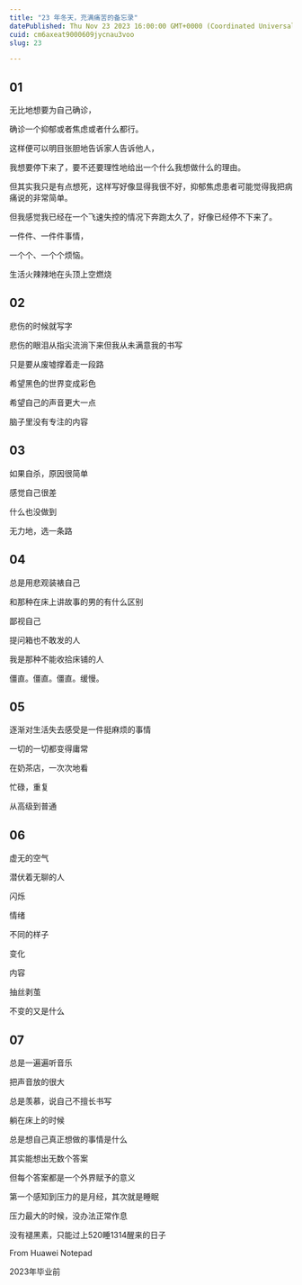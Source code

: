 ```yaml
---
title: "23 年冬天，充满痛苦的备忘录"
datePublished: Thu Nov 23 2023 16:00:00 GMT+0000 (Coordinated Universal Time)
cuid: cm6axeat9000609jycnau3voo
slug: 23

---
```


## 01

无比地想要为自己确诊，

确诊一个抑郁或者焦虑或者什么都行。

这样便可以明目张胆地告诉家人告诉他人，

我想要停下来了，要不还要理性地给出一个什么我想做什么的理由。

但其实我只是有点想死，这样写好像显得我很不好，抑郁焦虑患者可能觉得我把病痛说的非常简单。

但我感觉我已经在一个飞速失控的情况下奔跑太久了，好像已经停不下来了。

一件件、一件件事情，

一个个、一个个烦恼。

生活火辣辣地在头顶上空燃烧

## 02

悲伤的时候就写字

悲伤的眼泪从指尖流淌下来但我从未满意我的书写

只是要从废墟撑着走一段路

希望黑色的世界变成彩色

希望自己的声音更大一点

脑子里没有专注的内容

## 03

如果自杀，原因很简单

感觉自己很差

什么也没做到

无力地，选一条路

## 04

总是用悲观装裱自己

和那种在床上讲故事的男的有什么区别

鄙视自己

提问箱也不敢发的人

我是那种不能收拾床铺的人

僵直。僵直。僵直。缓慢。

## 05

逐渐对生活失去感受是一件挺麻烦的事情

一切的一切都变得庸常

在奶茶店，一次次地看

忙碌，重复

从高级到普通

## 06

虚无的空气

潜伏着无聊的人

闪烁

情绪

不同的样子

变化

内容

抽丝剥茧

不变的又是什么

## 07

总是一遍遍听音乐

把声音放的很大

总是羡慕，说自己不擅长书写

躺在床上的时候

总是想自己真正想做的事情是什么

其实能想出无数个答案

但每个答案都是一个外界赋予的意义

第一个感知到压力的是月经，其次就是睡眠

压力最大的时候，没办法正常作息

没有褪黑素，只能过上520睡1314醒来的日子

From Huawei Notepad

2023年毕业前